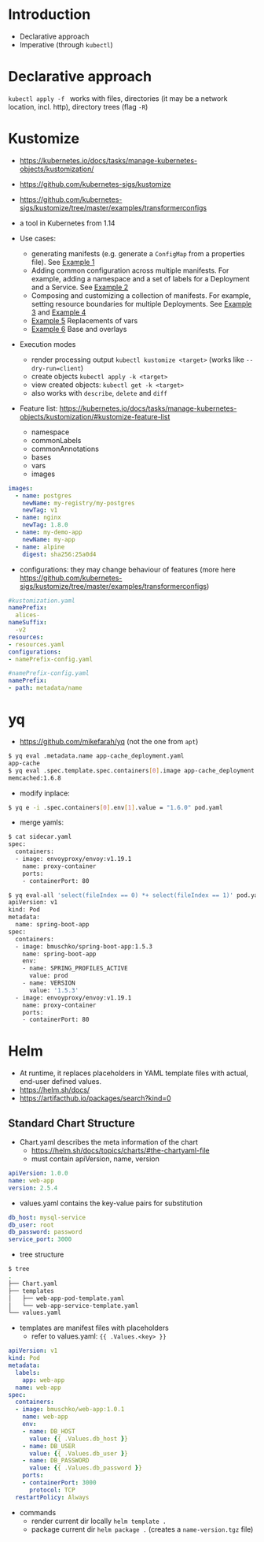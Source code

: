 
# Introduction
- Declarative approach
- Imperative (through `kubectl`)

# Declarative approach

`kubectl apply -f ` works with files, directories (it may be a network location, incl. http), directory trees (flag `-R`)


# Kustomize
- https://kubernetes.io/docs/tasks/manage-kubernetes-objects/kustomization/
- https://github.com/kubernetes-sigs/kustomize
- https://github.com/kubernetes-sigs/kustomize/tree/master/examples/transformerconfigs

- a tool in Kubernetes from 1.14
- Use cases:
  - generating manifests (e.g. generate a `ConfigMap` from a properties file). See [Example 1](./00-exercises/ex_chapter4/kust/example1/)
  - Adding common configuration across multiple manifests. For example, adding a namespace and a set of labels for a Deployment and a Service. See [Example 2](./00-exercises/ex_chapter4/kust/example2/)
  - Composing and customizing a collection of manifests. For example, setting resource boundaries for multiple Deployments. See [Example 3](./00-exercises/ex_chapter4/kust/example3/) and [Example 4](./00-exercises/ex_chapter4/kust/example4/)
  - [Example 5](./00-exercises/ex_chapter4/kust/example5/) Replacements of vars
  - [Example 6](./00-exercises/ex_chapter4/kust/example6/) Base and overlays

- Execution modes
  - render processing output `kubectl kustomize <target>` (works like `--dry-run=client`)
  - create objects `kubectl apply -k <target>`
  - view created objects: `kubectl get -k <target>`
  - also works with `describe`, `delete` and `diff`

- Feature list: https://kubernetes.io/docs/tasks/manage-kubernetes-objects/kustomization/#kustomize-feature-list
  - namespace
  - commonLabels
  - commonAnnotations
  - bases
  - vars
  - images 
```yaml
images:
  - name: postgres
    newName: my-registry/my-postgres
    newTag: v1
  - name: nginx
    newTag: 1.8.0
  - name: my-demo-app
    newName: my-app
  - name: alpine
    digest: sha256:25a0d4
```
  - configurations: they may change behaviour of features (more here https://github.com/kubernetes-sigs/kustomize/tree/master/examples/transformerconfigs)
```yaml
#kustomization.yaml
namePrefix:
  alices-
nameSuffix:
  -v2
resources:
- resources.yaml
configurations:
- namePrefix-config.yaml
```

```yaml
#namePrefix-config.yaml
namePrefix:
- path: metadata/name
```







# yq
- https://github.com/mikefarah/yq (not the one from `apt`)
```bash
$ yq eval .metadata.name app-cache_deployment.yaml 
app-cache
$ yq eval .spec.template.spec.containers[0].image app-cache_deployment.yaml 
memcached:1.6.8
```
- modify inplace: 
```bash
$ yq e -i .spec.containers[0].env[1].value = "1.6.0" pod.yaml
```

- merge yamls:
```bash
$ cat sidecar.yaml
spec:
  containers:
  - image: envoyproxy/envoy:v1.19.1
    name: proxy-container
    ports:
    - containerPort: 80

$ yq eval-all 'select(fileIndex == 0) *+ select(fileIndex == 1)' pod.yaml sidecar.yaml
apiVersion: v1
kind: Pod
metadata:
  name: spring-boot-app
spec:
  containers:
  - image: bmuschko/spring-boot-app:1.5.3
    name: spring-boot-app
    env:
    - name: SPRING_PROFILES_ACTIVE
      value: prod
    - name: VERSION
      value: '1.5.3'
  - image: envoyproxy/envoy:v1.19.1
    name: proxy-container
    ports:
    - containerPort: 80
```


# Helm
- At runtime, it replaces placeholders in YAML template files with actual, end-user defined values.
- https://helm.sh/docs/
- https://artifacthub.io/packages/search?kind=0
  

## Standard Chart Structure
- Chart.yaml describes the meta information of the chart
  - https://helm.sh/docs/topics/charts/#the-chartyaml-file
  - must contain apiVersion, name, version
```yaml
apiVersion: 1.0.0
name: web-app
version: 2.5.4
```
- values.yaml contains the key-value pairs for substitution
```yaml
db_host: mysql-service
db_user: root
db_password: password
service_port: 3000
```

- tree structure
```bash
$ tree
.
├── Chart.yaml
├── templates
│   ├── web-app-pod-template.yaml
│   └── web-app-service-template.yaml
└── values.yaml
```

- templates are manifest files with placeholders
  - refer to values.yaml: `{{ .Values.<key> }}`
```yaml
apiVersion: v1
kind: Pod
metadata:
  labels:
    app: web-app
  name: web-app
spec:
  containers:
  - image: bmuschko/web-app:1.0.1
    name: web-app
    env:
    - name: DB_HOST
      value: {{ .Values.db_host }}
    - name: DB_USER
      value: {{ .Values.db_user }}
    - name: DB_PASSWORD
      value: {{ .Values.db_password }}
    ports:
    - containerPort: 3000
      protocol: TCP
  restartPolicy: Always
```


- commands
  - render current dir locally `helm template .`
  - package current dir `helm package .` (creates a `name-version.tgz` file)
